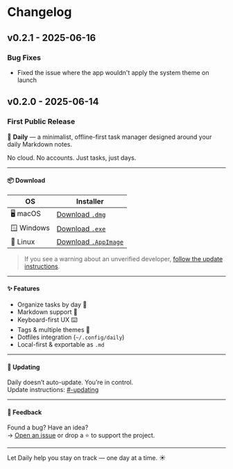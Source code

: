 # Changelog

## v0.2.1 - 2025-06-16

### Bug Fixes
- Fixed the issue where the app wouldn't apply the system theme on launch


## v0.2.0 - 2025-06-14

### First Public Release

🚀 **Daily** — a minimalist, offline-first task manager designed around your daily Markdown notes.

No cloud. No accounts. Just tasks, just days.

---

#### 📦 Download

| OS      | Installer                                              |
|---------|---------------------------------------------------------|
| 🖥 macOS | [Download `.dmg`](https://github.com/scheron/Daily/releases/download/v0.2.0/Daily-0.2.0.dmg) |
| 🪟 Windows | [Download `.exe`](https://github.com/scheron/Daily/releases/download/v0.2.0/Daily-0.2.0.exe)       |
| 🐧 Linux  | [Download `.AppImage`](https://github.com/scheron/Daily/releases/download/v0.2.0/Daily-0.2.0.AppImage) |

> If you see a warning about an unverified developer, [follow the update instructions](https://github.com/scheron/Daily#-updating).

---

#### ✨ Features

- Organize tasks by day 📅
- Markdown support 📝
- Keyboard-first UX ⌨️
- Tags & multiple themes 🎨
- Dotfiles integration (`~/.config/daily`)
- Local-first & exportable as `.md`

---

#### 🔄 Updating

Daily doesn’t auto-update. You’re in control.  
Update instructions: [#-updating](https://github.com/scheron/Daily#-updating)

---

#### 💬 Feedback

Found a bug? Have an idea?  
→ [Open an issue](https://github.com/scheron/Daily/issues) or drop a ⭐ to support the project.

---

Let Daily help you stay on track — one day at a time. ☀️

